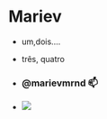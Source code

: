 # Mariev
- um,dois....
- três, quatro
- ### @marievmrnd 📫

- ![](https://media1.tenor.com/m/FJY_m_065P0AAAAC/miss-circle-fpe.gif)
